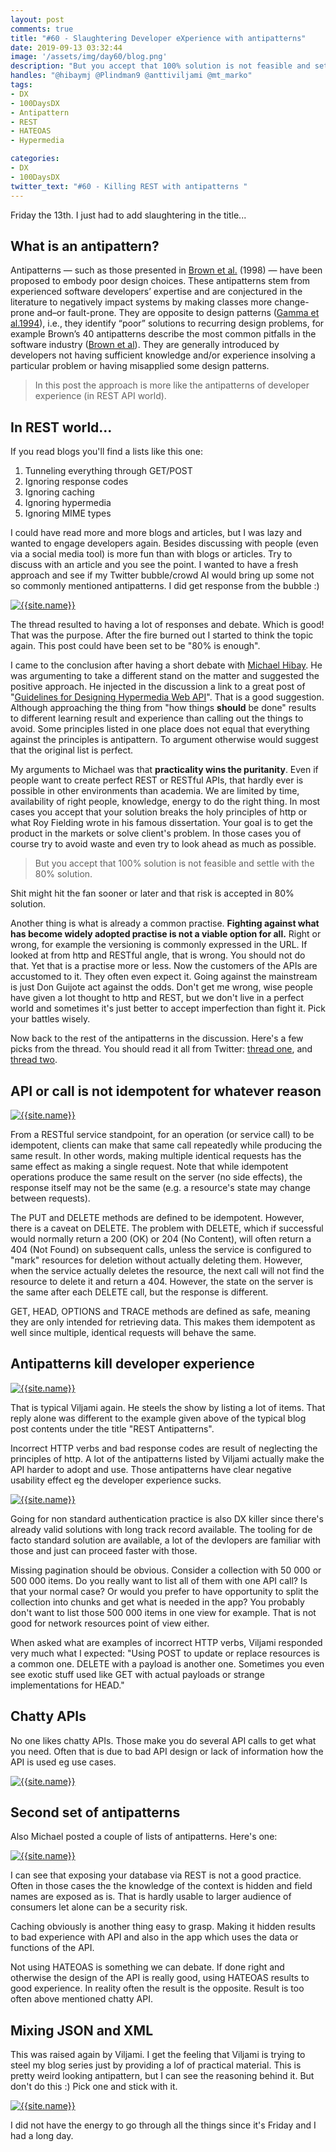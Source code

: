 ```yaml
---
layout: post
comments: true
title: "#60 - Slaughtering Developer eXperience with antipatterns"
date: 2019-09-13 03:32:44
image: '/assets/img/day60/blog.png'
description: "But you accept that 100% solution is not feasible and settle with the 80% solution."
handles: "@hibaymj @Plindman9 @anttiviljami @mt_marko" 
tags:
- DX 
- 100DaysDX
- Antipattern
- REST
- HATEOAS
- Hypermedia

categories:
- DX
- 100DaysDX
twitter_text: "#60 - Killing REST with antipatterns "
---
```


Friday the 13th. I just had to add slaughtering in the title...

## What is an antipattern?

Antipatterns — such as those presented in [Brown et al.](https://dl.acm.org/citation.cfm?id=280487) (1998) — have been proposed to embody poor design choices. These antipatterns stem from experienced software developers’  expertise  and  are  conjectured  in  the  literature  to  negatively  impact systems by making classes more change-prone and–or fault-prone. They are opposite to  design  patterns  ([Gamma  et  al.1994](http://asi.insa-rouen.fr/enseignement/siteUV/genie_logiciel/supports/ressources/exemples_de_la_vie_reelle_pour_illustrer_pattern.pdf)),  i.e.,  they  identify  “poor”  solutions  to recurring design problems, for example Brown’s 40 antipatterns describe the most common  pitfalls  in  the  software  industry  ([Brown  et  al](https://dl.acm.org/citation.cfm?id=280487)).  They  are  generally introduced  by  developers  not  having  sufficient  knowledge  and/or  experience  insolving a particular problem or having misapplied some design patterns.

<blockquote>In this post the approach is more like the antipatterns of developer experience (in REST API world).</blockquote> 

## In REST world...

If you read blogs you'll find a lists like this one: 

1. Tunneling everything through GET/POST
2. Ignoring response codes
3. Ignoring caching
4. Ignoring hypermedia
5. Ignoring MIME types

I could have read more and more blogs and articles, but I was lazy and wanted to engage developers again. Besides discussing with people (even via a social media tool) is more fun than with blogs or articles. Try to discuss with an article and you see the point. I wanted to have a fresh approach and see if my Twitter bubble/crowd AI would bring up some not so commonly mentioned antipatterns. I did get response from the bubble :) 

<a href="https://twitter.com/Jarkko_Moilanen/status/1172506899658547201"><img itemprop="image" src="/assets/img/day60/jarkko.png" alt="{{site.name}}"></a>

The thread resulted to having a lot of responses and debate. Which is good! That was the purpose. After the fire burned out I started to think the topic again. This post could have been set to be "80% is enough". 

I came to the conclusion after having a short debate with [Michael Hibay](https://twitter.com/hibaymj). He was argumenting to take a different stand on the matter and suggested the positive approach. He injected in the discussion a link to a great post of "[Guidelines for Designing Hypermedia Web API](https://blog.michaelhibay.com/2017/03/29/development-guidelines-for-hypermedia-apis/)". That is a good suggestion. Although approaching the thing from "how things **should** be done" results to different learning result and experience than calling out the things to avoid. Some principles listed in one place does not equal that everything against the principles is antipattern. To argument otherwise would suggest that the original list is perfect. 

My arguments to Michael was that **practicality wins the puritanity**. Even if people want to create perfect REST or RESTful APIs, that hardly ever is possible in other environments than academia. We are limited by time, availability of right people, knowledge, energy to do the right thing. In most cases you accept that your solution breaks the holy principles of http or what Roy Fielding wrote in his famous dissertation. Your goal is to get the product in the markets or solve client's problem. In those cases you of course try to avoid waste and even try to look ahead as much as possible. 

<blockquote>But you accept that 100% solution is not feasible and settle with the 80% solution. </blockquote>

Shit might hit the fan sooner or later and that risk is accepted in 80% solution. 

Another thing is what is already a common practise. **Fighting against what has become widely adopted practise is not a viable option for all.** Right or wrong, for example the versioning is commonly expressed in the URL. If looked at from http and RESTful angle, that is wrong. You should not do that. Yet that is a practise more or less. Now the customers of the APIs are accustomed to it. They often even expect it. Going against the mainstream is just Don Guijote act against the odds. Don't get me wrong, wise people have given a lot thought to http and REST, but we don't live in a perfect world and sometimes it's just better to accept imperfection than fight it. Pick your battles wisely.  

Now back to the rest of the antipatterns in the discussion. Here's a few picks from the thread. You should read it all from Twitter: [thread one](https://twitter.com/Jarkko_Moilanen/status/1172506899658547201), and [thread two](https://twitter.com/anttiviljami/status/1172510397598982144). 

## API or call is not idempotent for whatever reason

<a href="https://twitter.com/mt_marko/status/1172521995503833093"><img itemprop="image" src="/assets/img/day60/marko.png" alt="{{site.name}}"></a>

From a RESTful service standpoint, for an operation (or service call) to be idempotent, clients can make that same call repeatedly while producing the same result. In other words, making multiple identical requests has the same effect as making a single request. Note that while idempotent operations produce the same result on the server (no side effects), the response itself may not be the same (e.g. a resource's state may change between requests).

The PUT and DELETE methods are defined to be idempotent. However, there is a caveat on DELETE. The problem with DELETE, which if successful would normally return a 200 (OK) or 204 (No Content), will often return a 404 (Not Found) on subsequent calls, unless the service is configured to "mark" resources for deletion without actually deleting them. However, when the service actually deletes the resource, the next call will not find the resource to delete it and return a 404. However, the state on the server is the same after each DELETE call, but the response is different.

GET, HEAD, OPTIONS and TRACE methods are defined as safe, meaning they are only intended for retrieving data. This makes them idempotent as well since multiple, identical requests will behave the same.

## Antipatterns kill developer experience

<a href="https://twitter.com/anttiviljami/status/1172510397598982144"><img itemprop="image" src="/assets/img/day60/viljami.png" alt="{{site.name}}"></a>

That is typical Viljami again. He steels the show by listing a lot of items. That reply alone was different to the example given above of the typical blog post contents under the title "REST Antipatterns". 

Incorrect HTTP verbs and bad response codes are result of neglecting the principles of http. A lot of the antipatterns listed by Viljami actually make the API harder to adopt and use. Those antipatterns have clear negative usability effect eg the developer experience sucks. 

<a href="https://twitter.com/MatthiasLisin/status/1172836470182293504"><img itemprop="image" src="/assets/img/day60/patch.png" alt="{{site.name}}"></a>

Going for non standard authentication practice is also DX killer since there's already valid solutions with long track record available. The tooling for de facto standard solution are available, a lot of the devlopers are familiar with those and just can proceed faster with those. 

Missing pagination should be obvious. Consider a collection with 50 000 or 500 000 items. Do you really want to list all of them with one API call? Is that your normal case? Or would you prefer to have opportunity to split the collection into chunks and get what is needed in the app? You probably don't want to list those 500 000 items in one view for example. That is not good for network resources point of view either. 

When asked what are examples of incorrect HTTP verbs, Viljami responded very much what I expected: "Using POST to update or replace resources is a common one. DELETE with a payload is another one. Sometimes you even see exotic stuff used like GET with actual payloads or  strange implementations for HEAD." 

## Chatty APIs

No one likes chatty APIs. Those make you do several API calls to get what you need. Often that is due to bad API design or lack of information how the API is used eg use cases. 

<a href="https://twitter.com/anttiviljami/status/1172514117544026112"><img itemprop="image" src="/assets/img/day60/viljami2.png" alt="{{site.name}}"></a>

## Second set of antipatterns

Also Michael posted a couple of lists of antipatterns. Here's one: 

<a href="https://twitter.com/hibaymj/status/1172538440170299398"><img itemprop="image" src="/assets/img/day60/michael.png" alt="{{site.name}}"></a>

I can see that exposing your database via REST is not a good practice. Often in those cases the the knowledge of the context is hidden and field names are exposed as is. That is hardly usable to larger audience of consumers let alone can be a security risk. 

Caching obviously is another thing easy to grasp. Making it hidden results to bad experience with API and also in the app which uses the data or functions of the API. 

Not using HATEOAS is something we can debate. If done right and otherwise the design of the API is really good, using HATEOAS results to good experience. In reality often the result is the opposite. Result is too often above mentioned chatty API.  

## Mixing JSON and XML

This was raised again by Viljami. I get the feeling that Viljami is trying to steel my blog series just by providing a lof of practical material. This is pretty weird looking antipattern, but I can see the reasoning behind it. But don't do this :) Pick one and stick with it. 

<a href="https://twitter.com/anttiviljami/status/1172555294817378305"><img itemprop="image" src="/assets/img/day60/viljami3.png" alt="{{site.name}}"></a>

I did not have the energy to go through all the things since it's Friday and I had a long day. 
